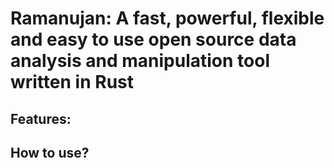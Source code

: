 # Ramanujan: A fast, powerful, flexible and easy to use open source data analysis and manipulation tool written in Rust


## Features:

## How to use?
